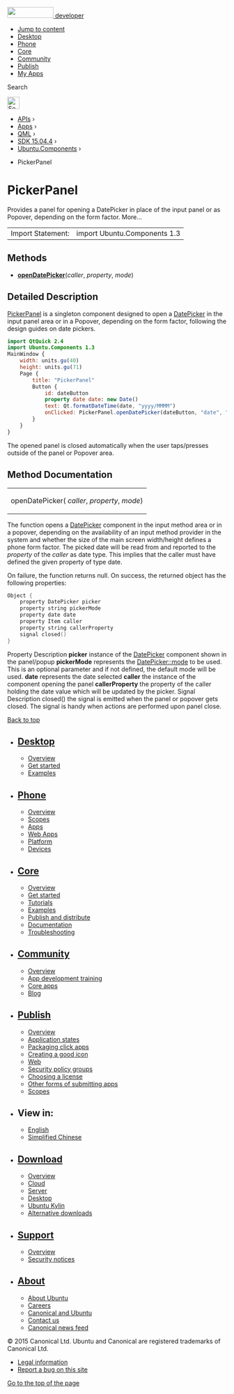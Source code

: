 <a href="https://developer.ubuntu.com/" class="logo-ubuntu"><img src="https://developer.ubuntu.com/assets/sites/ubuntu/latest/u/img/logos/logo-ubuntu-orange.svg" width="106" height="25" /> <span>developer</span></a>

-   [Jump to content](index.html#main-content)
-   [Desktop](https://developer.ubuntu.com/en/desktop/)
-   [Phone](https://developer.ubuntu.com/en/phone/)
-   [Core](https://developer.ubuntu.com/core)
-   [Community](https://developer.ubuntu.com/en/community/)
-   [Publish](https://developer.ubuntu.com/en/publish/)
-   [My Apps](https://myapps.developer.ubuntu.com/)

Search

<img src="https://developer.ubuntu.com/assets/sites/ubuntu/latest/u/img/search-white.svg" alt="Search" height="28" />

-   [APIs](../../../../index.html) ›
-   [Apps](../../../index.html) ›
-   [QML](../../index.html) ›
-   [SDK 15.04.4](../index.html) ›
-   [Ubuntu.Components](../Ubuntu.Components/index.html) ›

<!-- -->

-   PickerPanel

PickerPanel
===========

<span class="subtitle"></span>
Provides a panel for opening a DatePicker in place of the input panel or as Popover, depending on the form factor. More...

|                   |                              |
|-------------------|------------------------------|
| Import Statement: | import Ubuntu.Components 1.3 |

<span id="methods"></span>
Methods
-------

-   ****[openDatePicker](index.html#openDatePicker-method)****(*caller*, *property*, *mode*)

<span id="details"></span>
Detailed Description
--------------------

[PickerPanel](index.html) is a singleton component designed to open a [DatePicker](../Ubuntu.Components.Pickers.DatePicker/index.html) in the input panel area or in a Popover, depending on the form factor, following the design guides on date pickers.

``` qml
import QtQuick 2.4
import Ubuntu.Components 1.3
MainWindow {
    width: units.gu(40)
    height: units.gu(71)
    Page {
        title: "PickerPanel"
        Button {
            id: dateButton
            property date date: new Date()
            text: Qt.formatDateTime(date, "yyyy/MMMM")
            onClicked: PickerPanel.openDatePicker(dateButton, "date", "Years|Months")
        }
    }
}
```

The opened panel is closed automatically when the user taps/presses outside of the panel or Popover area.

Method Documentation
--------------------

<table>
<colgroup>
<col width="100%" />
</colgroup>
<tbody>
<tr class="odd">
<td><p><span id="openDatePicker-method"></span><span class="name">openDatePicker</span>( <em>caller</em>, <em>property</em>, <em>mode</em>)</p></td>
</tr>
</tbody>
</table>

The function opens a [DatePicker](../Ubuntu.Components.Pickers.DatePicker/index.html) component in the input method area or in a popover, depending on the availability of an input method provider in the system and whether the size of the main screen width/height defines a phone form factor. The picked date will be read from and reported to the *property* of the *caller* as date type. This implies that the caller must have defined the given property of type date.

On failure, the function returns null. On success, the returned object has the following properties:

``` cpp
Object {
    property DatePicker picker
    property string pickerMode
    property date date
    property Item caller
    property string callerProperty
    signal closed()
}
```

Property
Description
**picker**
instance of the [DatePicker](../Ubuntu.Components.Pickers.DatePicker/index.html) component shown in the panel/popup
**pickerMode**
represents the [DatePicker::mode](../Ubuntu.Components.Pickers.DatePicker/index.html#mode-prop) to be used. This is an optional parameter and if not defined, the default mode will be used.
**date**
represents the date selected
**caller**
the instance of the component opening the panel
**callerProperty**
the property of the caller holding the date value which will be updated by the picker.
Signal
Description
closed()
the signal is emitted when the panel or popover gets closed. The signal is handy when actions are performed upon panel close.

[Back to top](index.html#)

-   [Desktop](https://developer.ubuntu.com/en/desktop/)
    ---------------------------------------------------

    -   [Overview](https://developer.ubuntu.com/en/desktop/)
    -   [Get started](http://snapcraft.io/?utm_source=developer.ubuntu.com&utm_medium=devportal&utm_term=snaps%20snapcraft%20desktop&utm_content=menu&utm_campaign=duc_snappers)
    -   [Examples](https://github.com/ubuntu/snappy-playpen)

-   [Phone](https://developer.ubuntu.com/en/phone/)
    -----------------------------------------------

    -   [Overview](https://developer.ubuntu.com/en/phone/)
    -   [Scopes](https://developer.ubuntu.com/en/phone/scopes/)
    -   [Apps](https://developer.ubuntu.com/en/phone/apps/)
    -   [Web Apps](https://developer.ubuntu.com/en/phone/web/)
    -   [Platform](https://developer.ubuntu.com/en/phone/platform/)
    -   [Devices](https://developer.ubuntu.com/en/phone/devices/)

-   [Core](https://developer.ubuntu.com/core)
    -----------------------------------------

    -   [Overview](https://developer.ubuntu.com/core)
    -   [Get started](https://developer.ubuntu.com/core/get-started)
    -   [Tutorials](https://developer.ubuntu.com/core/tutorials)
    -   [Examples](https://developer.ubuntu.com/core/examples)
    -   [Publish and distribute](https://developer.ubuntu.com/core/publish-and-distribute)
    -   [Documentation](https://developer.ubuntu.com/core/documentation)
    -   [Troubleshooting](https://developer.ubuntu.com/core/troubleshooting)

-   [Community](https://developer.ubuntu.com/en/community/)
    -------------------------------------------------------

    -   [Overview](https://developer.ubuntu.com/en/community/)
    -   [App development training](https://developer.ubuntu.com/en/community/training/)
    -   [Core apps](https://developer.ubuntu.com/en/community/core-apps/)
    -   [Blog](https://developer.ubuntu.com/en/community/blog/)

-   [Publish](https://developer.ubuntu.com/en/publish/)
    ---------------------------------------------------

    -   [Overview](https://developer.ubuntu.com/en/publish/)
    -   [Application states](https://developer.ubuntu.com/en/publish/application-states/)
    -   [Packaging click apps](https://developer.ubuntu.com/en/publish/packaging-click-apps/)
    -   [Creating a good icon](https://developer.ubuntu.com/en/publish/creating-a-good-icon/)
    -   [Web](https://developer.ubuntu.com/en/publish/web/)
    -   [Security policy groups](https://developer.ubuntu.com/en/publish/security-policy-groups/)
    -   [Choosing a license](https://developer.ubuntu.com/en/publish/choosing-a-license/)
    -   [Other forms of submitting apps](https://developer.ubuntu.com/en/publish/other-forms-of-submitting-apps/)
    -   [Scopes](https://developer.ubuntu.com/en/publish/scopes/)

-   View in:
    --------

    -   [English](index.html "Change to language: English")
    -   [Simplified Chinese](index.html "Change to language: Simplified Chinese")

-   [Download](http://ubuntu.com/download/)
    ---------------------------------------

    -   [Overview](http://ubuntu.com/download)
    -   [Cloud](http://ubuntu.com/download/cloud)
    -   [Server](http://ubuntu.com/download/server)
    -   [Desktop](http://ubuntu.com/download/desktop)
    -   [Ubuntu Kylin](http://ubuntu.com/download/ubuntu-kylin)
    -   [Alternative downloads](http://ubuntu.com/download/alternative-downloads)

-   [Support](http://ubuntu.com/support/)
    -------------------------------------

    -   [Overview](http://ubuntu.com/support)
    -   [Security notices](http://www.ubuntu.com/usn/)

-   [About](http://ubuntu.com/about/)
    ---------------------------------

    -   [About Ubuntu](http://ubuntu.com/about/about-ubuntu)
    -   [Careers](http://www.canonical.com/careers)
    -   [Canonical and Ubuntu](http://ubuntu.com/about/canonical-and-ubuntu)
    -   [Contact us](http://ubuntu.com/about/contact-us)
    -   [Canonical news feed](http://insights.ubuntu.com/feed/)

© 2015 Canonical Ltd. Ubuntu and Canonical are registered trademarks of Canonical Ltd.

-   [Legal information](http://www.ubuntu.com/legal)
-   [Report a bug on this site](https://bugs.launchpad.net/developer-ubuntu-com/)

<span class="accessibility-aid">[Go to the top of the page](index.html#)</span>
